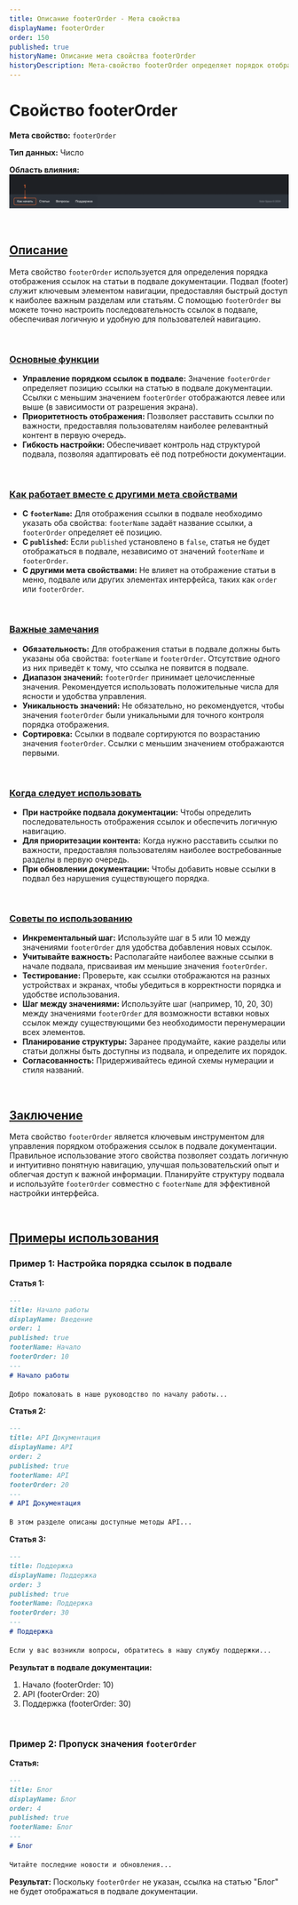 ```yaml
---
title: Описание footerOrder - Мета свойства
displayName: footerOrder
order: 150
published: true
historyName: Описание мета свойства footerOrder
historyDescription: Мета-свойство footerOrder определяет порядок отображения ссылок в подвале документации, улучшая навигацию и доступ к важным разделам.
---
```


# Свойство footerOrder

**Мета свойство:** `footerOrder`

**Тип данных:** Число

**Область влияния:**
![Влияние cвойства](https://raw.githubusercontent.com/SolarSpaceTech/product-documentation-content/refs/heads/main/ru/documentation/markdown/images/footer-order.png)

<br/>

## [Описание](description)

Мета свойство `footerOrder` используется для определения порядка отображения ссылок на статьи в подвале документации. Подвал (footer) служит ключевым элементом
навигации, предоставляя быстрый доступ к наиболее важным разделам или статьям. С помощью `footerOrder` вы можете точно настроить последовательность ссылок
в подвале, обеспечивая логичную и удобную для пользователей навигацию.

<br/>

### [Основные функции](basic-functions)

- **Управление порядком ссылок в подвале:** Значение `footerOrder` определяет позицию ссылки на статью в подвале документации. 
Ссылки с меньшим значением `footerOrder` отображаются левее или выше (в зависимости от разрешения экрана).
- **Приоритетность отображения:** Позволяет расставить ссылки по важности, предоставляя пользователям наиболее релевантный контент в первую очередь.
- **Гибкость настройки:** Обеспечивает контроль над структурой подвала, позволяя адаптировать её под потребности документации.

<br/>

### [Как работает вместе с другими мета свойствами](with-other-properties)

- **С `footerName`:** Для отображения ссылки в подвале необходимо указать оба свойства: `footerName` задаёт название ссылки, а `footerOrder` определяет её позицию.
- **С `published`:** Если `published` установлено в `false`, статья не будет отображаться в подвале, независимо от значений `footerName` и `footerOrder`.
- **С другими мета свойствами:** Не влияет на отображение статьи в меню, подвале или других элементах интерфейса, таких как `order` или `footerOrder`.

<br/>

### [Важные замечания](notes)

- **Обязательность:** Для отображения статьи в подвале должны быть указаны оба свойства: `footerName` и `footerOrder`. Отсутствие одного из них приведёт
к тому, что ссылка не появится в подвале.
- **Диапазон значений:** `footerOrder` принимает целочисленные значения. Рекомендуется использовать положительные числа для ясности и удобства управления.
- **Уникальность значений:** Не обязательно, но рекомендуется, чтобы значения `footerOrder` были уникальными для точного контроля порядка отображения.
- **Сортировка:** Ссылки в подвале сортируются по возрастанию значения `footerOrder`. Ссылки с меньшим значением отображаются первыми.

<br/>

### [Когда следует использовать](when-to-use)

- **При настройке подвала документации:** Чтобы определить последовательность отображения ссылок и обеспечить логичную навигацию.
- **Для приоритезации контента:** Когда нужно расставить ссылки по важности, предоставляя пользователям наиболее востребованные разделы в первую очередь.
- **При обновлении документации:** Чтобы добавить новые ссылки в подвал без нарушения существующего порядка.

<br/>

### [Советы по использованию](advice)

- **Инкрементальный шаг:** Используйте шаг в 5 или 10 между значениями `footerOrder` для удобства добавления новых ссылок.
- **Учитывайте важность:** Располагайте наиболее важные ссылки в начале подвала, присваивая им меньшие значения `footerOrder`.
- **Тестирование:** Проверьте, как ссылки отображаются на разных устройствах и экранах, чтобы убедиться в корректности порядка и удобстве использования.
- **Шаг между значениями:** Используйте шаг (например, 10, 20, 30) между значениями `footerOrder` для возможности вставки новых ссылок между существующими
без необходимости перенумерации всех элементов.
- **Планирование структуры:** Заранее продумайте, какие разделы или статьи должны быть доступны из подвала, и определите их порядок.
- **Согласованность:** Придерживайтесь единой схемы нумерации и стиля названий.

<br/>

## [Заключение](conclusion)

Мета свойство `footerOrder` является ключевым инструментом для управления порядком отображения ссылок в подвале документации. Правильное использование
этого свойства позволяет создать логичную и интуитивно понятную навигацию, улучшая пользовательский опыт и облегчая доступ к важной информации.
Планируйте структуру подвала и используйте `footerOrder` совместно с `footerName` для эффективной настройки интерфейса.

<br/>

## [Примеры использования](examples)

### Пример 1: Настройка порядка ссылок в подвале

**Статья 1:**

```md
---
title: Начало работы
displayName: Введение
order: 1
published: true
footerName: Начало
footerOrder: 10
---
# Начало работы

Добро пожаловать в наше руководство по началу работы...
```

**Статья 2:**

```md
---
title: API Документация
displayName: API
order: 2
published: true
footerName: API
footerOrder: 20
---
# API Документация

В этом разделе описаны доступные методы API...
```

**Статья 3:**

```md
---
title: Поддержка
displayName: Поддержка
order: 3
published: true
footerName: Поддержка
footerOrder: 30
---
# Поддержка

Если у вас возникли вопросы, обратитесь в нашу службу поддержки...
```

**Результат в подвале документации:**

1. Начало (footerOrder: 10)
2. API (footerOrder: 20)
3. Поддержка (footerOrder: 30)

<br/>

### Пример 2: Пропуск значения `footerOrder`

**Статья:**

```md
---
title: Блог
displayName: Блог
order: 4
published: true
footerName: Блог
---
# Блог

Читайте последние новости и обновления...
```

**Результат:** Поскольку `footerOrder` не указан, ссылка на статью "Блог" не будет отображаться в подвале документации.
